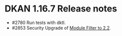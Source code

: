 # DKAN 1.16.7 Release notes

- #2780 Run tests with dktl.
- #2853 Security Upgrade of [Module Filter to 2.2](https://www.drupal.org/sa-contrib-2019-042).